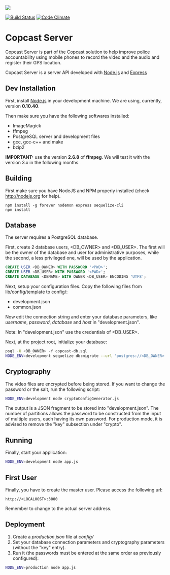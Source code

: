 <a href="https://zenhub.io"><img src="https://raw.githubusercontent.com/ZenHubIO/support/master/zenhub-badge.png"></a>

[![Build Status](https://travis-ci.org/igarape/mogi-server.svg?branch=master)](https://travis-ci.org/igarape/mogi-server)
[![Code Climate](https://codeclimate.com/github/igarape/mogi-server/badges/gpa.svg)](https://codeclimate.com/github/igarape/mogi-server)

Copcast Server
===========

Copcast Server is part of the Copcast solution to help improve police accountability using mobile phones to record the video and the audio and register their GPS location.

Copcast Server is a server API developed with <a href="https://nodejs.org">Node.js</a> and <a href="http://expressjs.com">Express</a>


## Dev Installation

First, install <a href="https://nodejs.org">Node.js</a> in your development machine. We are using, currently, version <b>0.10.40</b>.

Then make sure you have the following softwares installed:

   * ImageMagick
   * ffmpeg
   * PostgreSQL server and development files
   * gcc, gcc-c++ and make
   * bzip2


<b>IMPORTANT:</b>
use the version <b>2.6.8</b> of <b>ffmpeg</b>. We will test it with the version 3.x in the following months.

## Building

First make sure you have NodeJS and NPM properly installed (check http://nodejs.org for help).

```
npm install -g forever nodemon express sequelize-cli
npm install
```


## Database

The server requires a PostgreSQL database.

First, create 2 database users, <DB_OWNER> and <DB_USER>.
The first will be the owner of the database and user for administrative purposes, while the second, a less privileged one, will be used by the application.

```sql
CREATE USER <DB_OWNER> WITH PASSWORD '<PWD>';
CREATE USER <DB_USER> WITH PASSWORD '<PWD>';
CREATE DATABASE <DBNAME> WITH OWNER <DB_USER> ENCODING 'UTF8';
```

Next, setup your configuration files. Copy the following files from lib/config/template to config/:

   * development.json
   * common.json

Now edit the connection string and enter your database parameters, like _username_, _password_, _database_ and _host_ in "development.json".

Note: In "development.json" use the credentials of <DB_USER>.

Next, at the project root, initialize your database:

```sh
psql -U <DB_OWNER> -f copcast-db.sql
NODE_ENV=development sequelize db:migrate --url 'postgres://<DB_OWNER>:<PWD>@<HOST>:5432/<DBNAME>'
```

## Cryptography

The video files are encrypted before being stored. If you want to change the password or the salt, run the following script:

```sh
NODE_ENV=development node cryptoConfigGenerator.js
```

The output is a JSON fragment to be stored into "development.json".
The number of partitions allows the password to be constructed from the input of multiple users, each having its own password.
For production mode, it is advised to remove the "key" subsection under "crypto".

## Running

Finally, start your application:

```sh
NODE_ENV=development node app.js
```

## First User

Finally, you have to create the master user.
Please access the following url:

```
http://<LOCALHOST>:3000
```

Remember to change <LOCALHOST> to the actual server address.

## Deployment

1. Create a _production.json_ file at _config/_
2. Set your database connection parameters and cryptography parameters (without the "key" entry).
3. Run it (the passwords must be entered at the same order as previously configured):

```sh
NODE_ENV=production node app.js
```
